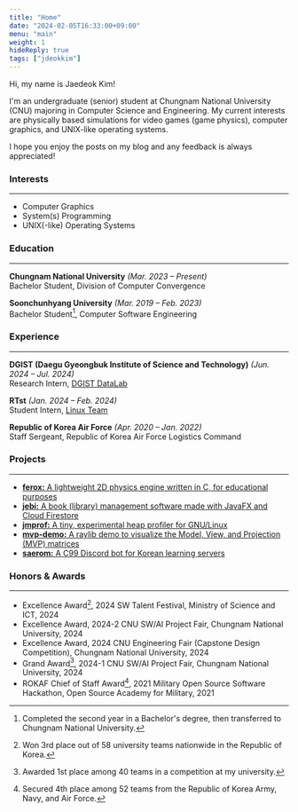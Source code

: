 ```yaml
---
title: "Home"
date: "2024-02-05T16:33:00+09:00"
menu: "main"
weight: 1
hideReply: true
tags: ["jdeokkim"]
---
```


<!-- 
    NOTE: https://gohugo.io/content-management/front-matter/ 
-->

Hi, my name is Jaedeok Kim!  

I'm an undergraduate (senior) student at Chungnam National University (CNU) majoring in Computer Science and Engineering. My current interests are physically based simulations for video games (game physics), computer graphics, and UNIX-like operating systems.  

I hope you enjoy the posts on my blog and any feedback is always appreciated!

### Interests

---

- Computer Graphics
- System(s) Programming
- UNIX(-like) Operating Systems

### Education

---

**Chungnam National University** *(Mar. 2023 – Present)*  
Bachelor Student, Division of Computer Convergence

**Soonchunhyang University** *(Mar. 2019 – Feb. 2023)*  
Bachelor Student[^1], Computer Software Engineering

### Experience

---

**DGIST (Daegu Gyeongbuk Institute of Science and Technology)** *(Jun. 2024 – Jul. 2024)*  
Research Intern, [DGIST DataLab](https://web.archive.org/web/20250819171632/https://datalab.dgist.ac.kr/)

**RTst** *(Jan. 2024 – Feb. 2024)*  
Student Intern, [Linux Team](https://www.rtst.co.kr/company/about.php)

**Republic of Korea Air Force** *(Apr. 2020 – Jan. 2022)*  
Staff Sergeant, Republic of Korea Air Force Logistics Command

### Projects

---

- [**ferox:** A lightweight 2D physics engine written in C, for educational purposes](https://github.com/jdeokkim/ferox)
- [**jebi:** A book (library) management software made with JavaFX and Cloud Firestore](https://github.com/jdeokkim/jebi)
- [**jmprof:** A tiny, experimental heap profiler for GNU/Linux](https://github.com/jdeokkim/jmprof)
- [**mvp-demo:** A raylib demo to visualize the Model, View, and Projection (MVP) matrices](https://jdeokkim.github.io/projects/mvp-demo/)
- [**saerom:** A C99 Discord bot for Korean learning servers](https://github.com/jdeokkim/saerom)

### Honors & Awards

---

- Excellence Award[^2], 2024 SW Talent Festival, Ministry of Science and ICT, 2024
- Excellence Award, 2024-2 CNU SW/AI Project Fair, Chungnam National University, 2024
- Excellence Award, 2024 CNU Engineering Fair (Capstone Design Competition), Chungnam National University, 2024
- Grand Award[^3], 2024-1 CNU SW/AI Project Fair, Chungnam National University, 2024
- ROKAF Chief of Staff Award[^4], 2021 Military Open Source Software Hackathon, Open Source Academy for Military, 2021

[^1]: Completed the second year in a Bachelor's degree, then transferred to Chungnam National University.
[^2]: Won 3rd place out of 58 university teams nationwide in the Republic of Korea.
[^3]: Awarded 1st place among 40 teams in a competition at my university.
[^4]: Secured 4th place among 52 teams from the Republic of Korea Army, Navy, and Air Force.
